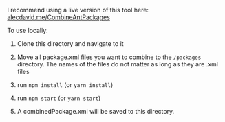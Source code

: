 I recommend using a live version of this tool here: [alecdavid.me/CombineAntPackages](alecdavid.me/CombineAntPackages)

To use locally:

1. Clone this directory and navigate to it

2. Move all package.xml files you want to combine to the `/packages` directory. The names of the files do not matter as long as they are .xml files

3. run `npm install` (or `yarn install`)

4. run `npm start` (or `yarn start`)

3. A combinedPackage.xml will be saved to this directory.